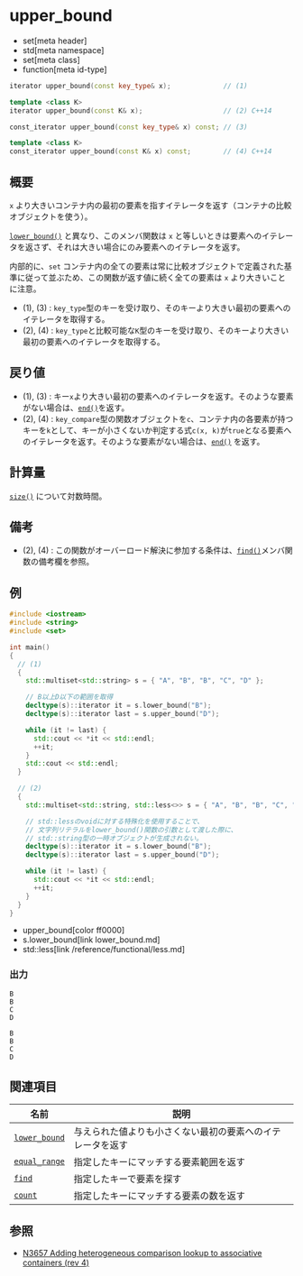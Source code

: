 # upper_bound
* set[meta header]
* std[meta namespace]
* set[meta class]
* function[meta id-type]

```cpp
iterator upper_bound(const key_type& x);             // (1)

template <class K>
iterator upper_bound(const K& x);                    // (2) C++14

const_iterator upper_bound(const key_type& x) const; // (3)

template <class K>
const_iterator upper_bound(const K& x) const;        // (4) C++14
```

## 概要
`x` より大きいコンテナ内の最初の要素を指すイテレータを返す（コンテナの比較オブジェクトを使う）。

[`lower_bound()`](lower_bound.md) と異なり、このメンバ関数は `x` と等しいときは要素へのイテレータを返さず、それは大きい場合にのみ要素へのイテレータを返す。

内部的に、`set` コンテナ内の全ての要素は常に比較オブジェクトで定義された基準に従って並ぶため、この関数が返す値に続く全ての要素は `x` より大きいことに注意。

- (1), (3) : `key_type`型のキーを受け取り、そのキーより大きい最初の要素へのイテレータを取得する。
- (2), (4) : `key_type`と比較可能な`K`型のキーを受け取り、そのキーより大きい最初の要素へのイテレータを取得する。


## 戻り値
- (1), (3) : キー`x`より大きい最初の要素へのイテレータを返す。そのような要素がない場合は、[`end()`](end.md)を返す。
- (2), (4) : `key_compare`型の関数オブジェクトを`c`、コンテナ内の各要素が持つキーを`k`として、キーが小さくないか判定する式`c(x, k)`が`true`となる要素へのイテレータを返す。そのような要素がない場合は、[`end()`](end.md) を返す。


## 計算量
[`size()`](size.md) について対数時間。


## 備考
- (2), (4) : この関数がオーバーロード解決に参加する条件は、[`find()`](find.md)メンバ関数の備考欄を参照。


## 例
```cpp example
#include <iostream>
#include <string>
#include <set>

int main()
{
  // (1)
  {
    std::multiset<std::string> s = { "A", "B", "B", "C", "D" };

    // B以上D以下の範囲を取得
    decltype(s)::iterator it = s.lower_bound("B");
    decltype(s)::iterator last = s.upper_bound("D");

    while (it != last) {
      std::cout << *it << std::endl;
      ++it;
    }
    std::cout << std::endl;
  }

  // (2)
  {
    std::multiset<std::string, std::less<>> s = { "A", "B", "B", "C", "D" };

    // std::lessのvoidに対する特殊化を使用することで、
    // 文字列リテラルをlower_bound()関数の引数として渡した際に、
    // std::string型の一時オブジェクトが生成されない。
    decltype(s)::iterator it = s.lower_bound("B");
    decltype(s)::iterator last = s.upper_bound("D");

    while (it != last) {
      std::cout << *it << std::endl;
      ++it;
    }
  }
}
```
* upper_bound[color ff0000]
* s.lower_bound[link lower_bound.md]
* std::less[link /reference/functional/less.md]

### 出力
```
B
B
C
D

B
B
C
D
```

## 関連項目

| 名前                              | 説明                                                       |
|-----------------------------------|------------------------------------------------------------|
| [`lower_bound`](lower_bound.md) | 与えられた値よりも小さくない最初の要素へのイテレータを返す |
| [`equal_range`](equal_range.md) | 指定したキーにマッチする要素範囲を返す                     |
| [`find`](find.md)               | 指定したキーで要素を探す                                   |
| [`count`](count.md)             | 指定したキーにマッチする要素の数を返す                     |


## 参照
- [N3657 Adding heterogeneous comparison lookup to associative containers (rev 4)](http://www.open-std.org/jtc1/sc22/wg21/docs/papers/2013/n3657.htm)

